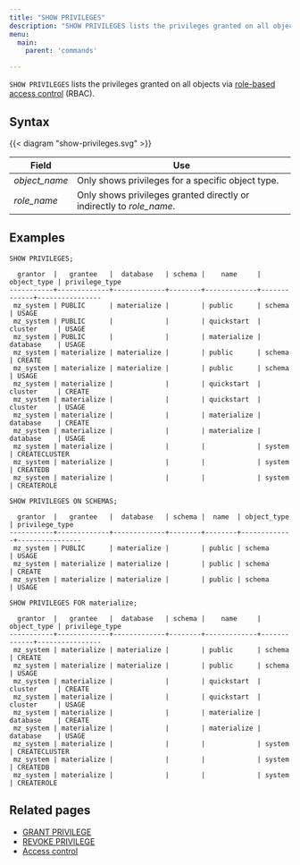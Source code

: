 ```yaml
---
title: "SHOW PRIVILEGES"
description: "SHOW PRIVILEGES lists the privileges granted on all objects via role-based access control (RBAC)."
menu:
  main:
    parent: 'commands'

---
```


`SHOW PRIVILEGES` lists the privileges granted on all objects via
[role-based access control](/manage/access-control/#role-based-access-control-rbac) (RBAC).

## Syntax

{{< diagram "show-privileges.svg" >}}

Field                                               | Use
----------------------------------------------------|--------------------------------------------------
_object_name_                                       | Only shows privileges for a specific object type.
_role_name_                                         | Only shows privileges granted directly or indirectly to _role_name_.

[//]: # "TODO(morsapaes) Improve examples."

## Examples

```mzsql
SHOW PRIVILEGES;
```

```nofmt
  grantor  |   grantee   |  database   | schema |    name     | object_type | privilege_type
-----------+-------------+-------------+--------+-------------+-------------+----------------
 mz_system | PUBLIC      | materialize |        | public      | schema      | USAGE
 mz_system | PUBLIC      |             |        | quickstart  | cluster     | USAGE
 mz_system | PUBLIC      |             |        | materialize | database    | USAGE
 mz_system | materialize | materialize |        | public      | schema      | CREATE
 mz_system | materialize | materialize |        | public      | schema      | USAGE
 mz_system | materialize |             |        | quickstart  | cluster     | CREATE
 mz_system | materialize |             |        | quickstart  | cluster     | USAGE
 mz_system | materialize |             |        | materialize | database    | CREATE
 mz_system | materialize |             |        | materialize | database    | USAGE
 mz_system | materialize |             |        |             | system      | CREATECLUSTER
 mz_system | materialize |             |        |             | system      | CREATEDB
 mz_system | materialize |             |        |             | system      | CREATEROLE
```

```mzsql
SHOW PRIVILEGES ON SCHEMAS;
```

```nofmt
  grantor  |   grantee   |  database   | schema |  name  | object_type | privilege_type
-----------+-------------+-------------+--------+--------+-------------+----------------
 mz_system | PUBLIC      | materialize |        | public | schema      | USAGE
 mz_system | materialize | materialize |        | public | schema      | CREATE
 mz_system | materialize | materialize |        | public | schema      | USAGE
```

```mzsql
SHOW PRIVILEGES FOR materialize;
```

```nofmt
  grantor  |   grantee   |  database   | schema |    name     | object_type | privilege_type
-----------+-------------+-------------+--------+-------------+-------------+----------------
 mz_system | materialize | materialize |        | public      | schema      | CREATE
 mz_system | materialize | materialize |        | public      | schema      | USAGE
 mz_system | materialize |             |        | quickstart  | cluster     | CREATE
 mz_system | materialize |             |        | quickstart  | cluster     | USAGE
 mz_system | materialize |             |        | materialize | database    | CREATE
 mz_system | materialize |             |        | materialize | database    | USAGE
 mz_system | materialize |             |        |             | system      | CREATECLUSTER
 mz_system | materialize |             |        |             | system      | CREATEDB
 mz_system | materialize |             |        |             | system      | CREATEROLE
```

## Related pages

- [GRANT PRIVILEGE](../grant-privilege)
- [REVOKE PRIVILEGE](../revoke-privilege)
- [Access control](/manage/access-control/#role-based-access-control-rbac)
